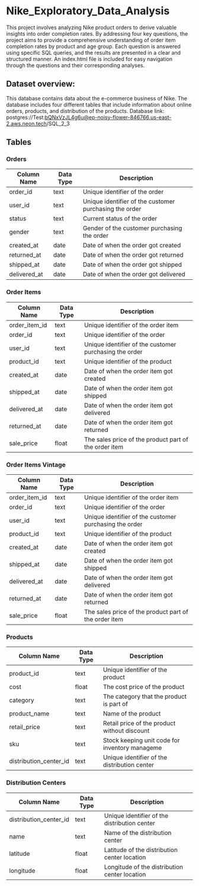 # Nike_Exploratory_Data_Analysis

This project involves analyzing Nike product orders to derive valuable insights into order completion rates. By addressing four key questions, the project aims to provide a comprehensive understanding of order item completion rates by product and age group. Each question is answered using specific SQL queries, and the results are presented in a clear and structured manner. 
An index.html file is included for easy navigation through the questions and their corresponding analyses.

## Dataset overview:

This database contains data about the e-commerce business of Nike. The database includes four different tables that include information about online orders, products, and distribution of the products.
Database link: postgres://Test:bQNxVzJL4g6u@ep-noisy-flower-846766.us-east-2.aws.neon.tech/SQL_2_3

## Tables

### Orders

| Column Name  | Data Type | Description                                            |
| ------------ | --------- | ------------------------------------------------------ |
| order_id     | text      | Unique identifier of the order                         |
| user_id      | text      | Unique identifier of the customer purchasing the order |
| status       | text      | Current status of the order                            |
| gender       | text      | Gender of the customer purchasing the order            |
| created_at   | date      | Date of when the order got created                     |
| returned_at  | date      | Date of when the order got returned                    |
| shipped_at   | date      | Date of when the order got shipped                     |
| delivered_at | date      | Date of when the order got delivered                   |

### Order Items

| Column Name   | Data Type | Description                                            |
| ------------- | --------- | ------------------------------------------------------ |
| order_item_id | text      | Unique identifier of the order item                    |
| order_id      | text      | Unique identifier of the order                         |
| user_id       | text      | Unique identifier of the customer purchasing the order |
| product_id    | text      | Unique identifier of the product                       |
| created_at    | date      | Date of when the order item got created                |
| shipped_at    | date      | Date of when the order item got shipped                |
| delivered_at  | date      | Date of when the order item got delivered              |
| returned_at   | date      | Date of when the order item got returned               |
| sale_price    | float     | The sales price of the product part of the order item  |

### Order Items Vintage

| Column Name   | Data Type | Description                                            |
| ------------- | --------- | ------------------------------------------------------ |
| order_item_id | text      | Unique identifier of the order item                    |
| order_id      | text      | Unique identifier of the order                         |
| user_id       | text      | Unique identifier of the customer purchasing the order |
| product_id    | text      | Unique identifier of the product                       |
| created_at    | date      | Date of when the order item got created                |
| shipped_at    | date      | Date of when the order item got shipped                |
| delivered_at  | date      | Date of when the order item got delivered              |
| returned_at   | date      | Date of when the order item got returned               |
| sale_price    | float     | The sales price of the product part of the order item  |

### Products

| Column Name            | Data Type | Description                                    |
| ---------------------- | --------- | ---------------------------------------------- |
| product_id             | text      | Unique identifier of the product               |
| cost                   | float     | The cost price of the product                  |
| category               | text      | The category that the product is part of       |
| product_name           | text      | Name of the product                            |
| retail_price           | text      | Retail price of the product without discount   |
| sku                    | text      | Stock keeping unit code for inventory manageme |
| distribution_center_id | text      | Unique identifier of the distribution center   |

### Distribution Centers

| Column Name            | Data Type | Description                                   |
| ---------------------- | --------- | --------------------------------------------- |
| distribution_center_id | text      | Unique identifier of the distribution center  |
| name                   | text      | Name of the distribution center               |
| latitude               | float     | Latitude of the distribution center location  |
| longitude              | float     | Longitude of the distribution center location |
